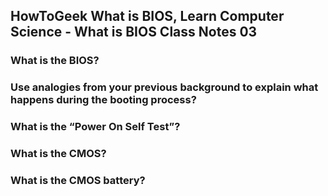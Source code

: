 ## HowToGeek What is BIOS, Learn Computer Science - What is BIOS Class Notes 03
### What is the BIOS?
### Use analogies from your previous background to explain what happens during the booting process?
### What is the “Power On Self Test”?
### What is the CMOS?
### What is the CMOS battery?
